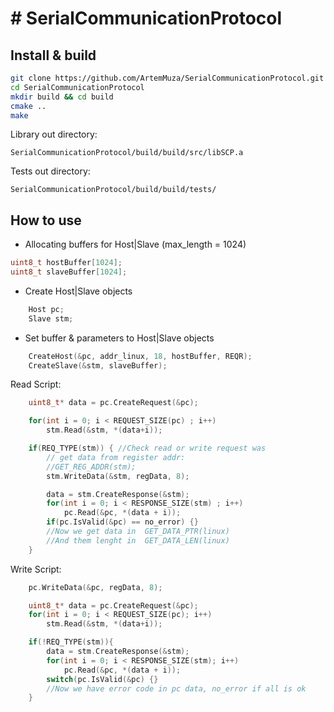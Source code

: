 # # SerialCommunicationProtocol
## Install & build

```bash
git clone https://github.com/ArtemMuza/SerialCommunicationProtocol.git
cd SerialCommunicationProtocol
mkdir build && cd build
cmake ..
make
```
Library out directory:
```
SerialCommunicationProtocol/build/build/src/libSCP.a
```
Tests out directory:
```
SerialCommunicationProtocol/build/build/tests/
```
## How to use
- Allocating buffers for Host|Slave (max_length = 1024)
```c++
uint8_t hostBuffer[1024];
uint8_t slaveBuffer[1024];
```
- Create Host|Slave objects
```c++
    Host pc;
    Slave stm;
```
- Set buffer & parameters to Host|Slave objects
```c++
    CreateHost(&pc, addr_linux, 18, hostBuffer, REQR);
    CreateSlave(&stm, slaveBuffer);
```
Read Script:
```c++
    uint8_t* data = pc.CreateRequest(&pc);

    for(int i = 0; i < REQUEST_SIZE(pc) ; i++) 
        stm.Read(&stm, *(data+i));

    if(REQ_TYPE(stm)) { //Check read or write request was
        // get data from register addr:
        //GET_REG_ADDR(stm);
        stm.WriteData(&stm, regData, 8);

        data = stm.CreateResponse(&stm);
        for(int i = 0; i < RESPONSE_SIZE(stm) ; i++) 
            pc.Read(&pc, *(data + i));
        if(pc.IsValid(&pc) == no_error) {}
        //Now we get data in  GET_DATA_PTR(linux)
        //And them lenght in  GET_DATA_LEN(linux)
    }
```
Write Script:
```c++
    pc.WriteData(&pc, regData, 8);

    uint8_t* data = pc.CreateRequest(&pc);
    for(int i = 0; i < REQUEST_SIZE(pc); i++) 
        stm.Read(&stm, *(data+i));

    if(!REQ_TYPE(stm)){
        data = stm.CreateResponse(&stm);
        for(int i = 0; i < RESPONSE_SIZE(stm); i++) 
            pc.Read(&pc, *(data + i));
        switch(pc.IsValid(&pc) {}
        //Now we have error code in pc data, no_error if all is ok
    }
```
